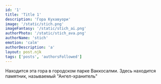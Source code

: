 ```yaml
---
id: '1'
title: 'Title 1'
description: 'Гора Кухавуори'
image: '/static/stich.png'
imageFantasy: '/static/stich_ai.png'
authorPhoto: '/static/stich_ava.png'
authorName: 'stich'
emotion: 'calm'
authorDescription: 'а'
layout: post.njk
tags: ['posts', 'authorsFollowed']
---
```


Находится эта гора в городском парке Ваккосалми. Здесь находится памятник, называемый "Ангел-хранитель"

